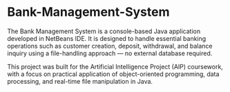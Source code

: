 # Bank-Management-System
The Bank Management System is a console-based Java application developed in NetBeans IDE. It is designed to handle essential banking operations such as customer creation, deposit, withdrawal, and balance inquiry using a file-handling approach — no external database required.

This project was built for the Artificial Intelligence Project (AIP) coursework, with a focus on practical application of object-oriented programming, data processing, and real-time file manipulation in Java.

